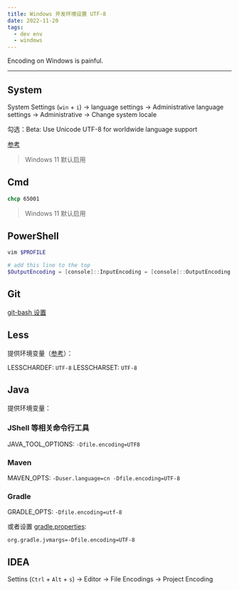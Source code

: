 ```yaml
---
title: Windows 开发环境设置 UTF-8
date: 2022-11-20
tags:
  - dev env
  - windows
---
```


Encoding on Windows is painful.

---

## System

System Settings (`win` + `i`) -> language settings -> Administrative language settings -> Administrative -> Change system locale

勾选：Beta: Use Unicode UTF-8 for worldwide language support

[参考](https://zhuanlan.zhihu.com/p/153219931)

> Windows 11 默认启用

## Cmd

```cmd
chcp 65001
```

> Windows 11 默认启用

## PowerShell

```powershell
vim $PROFILE

# add this line to the top
$OutputEncoding = [console]::InputEncoding = [console]::OutputEncoding = New-Object System.Text.UTF8Encoding
```

## Git

[git-bash 设置](https://stackoverflow.com/questions/10651975/unicode-utf-8-with-git-bash)

## Less

提供环境变量（[参考](https://www.man7.org/linux/man-pages/man1/less.1.html)）：

LESSCHARDEF: `UTF-8`
LESSCHARSET: `UTF-8`

## Java

提供环境变量：

### JShell 等相关命令行工具

JAVA_TOOL_OPTIONS: `-Dfile.encoding=UTF8`

### Maven

MAVEN_OPTS: `-Duser.language=cn -Dfile.encoding=UTF-8`

### Gradle

GRADLE_OPTS: `-Dfile.encoding=utf-8`

或者设置 [gradle.properties](https://docs.gradle.org/current/userguide/common_caching_problems.html#system_file_encoding):

```properties
org.gradle.jvmargs=-Dfile.encoding=UTF-8
```

## IDEA

Settins (`Ctrl` + `Alt` + `s`) -> Editor -> File Encodings -> Project Encoding
